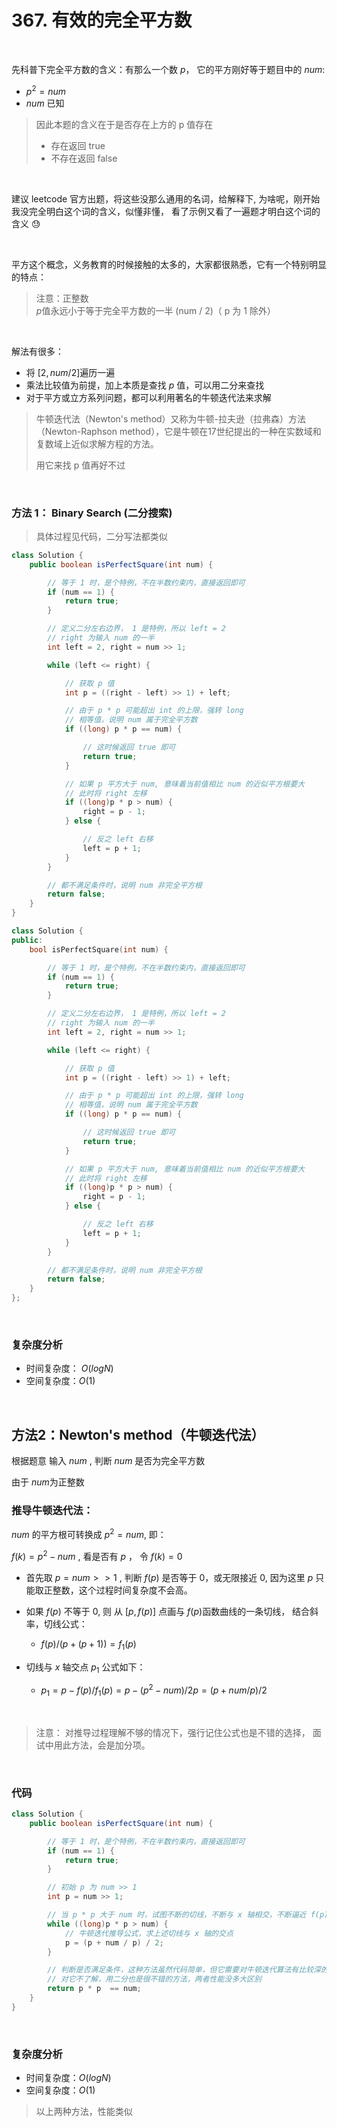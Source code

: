 #  367. 有效的完全平方数

&nbsp;

先科普下完全平方数的含义：有那么一个数 $p$， 它的平方刚好等于题目中的 $num$: 

- $p ^ 2 = num$​​
- $num$ 已知

> 因此本题的含义在于是否存在上方的 p 值存在
>
> - 存在返回 true
> - 不存在返回 false

&nbsp;

建议 leetcode 官方出题，将这些没那么通用的名词，给解释下, 为啥呢，刚开始我没完全明白这个词的含义，似懂非懂， 看了示例又看了一遍题才明白这个词的含义 😓

&nbsp;

平方这个概念，义务教育的时候接触的太多的，大家都很熟悉，它有一个特别明显的特点：

>  注意：正整数 $p$​​ 值永远小于等于完全平方数的一半 (num / 2)（ p 为 1 除外）

&nbsp;



解法有很多： 

- 将 $[2, num/ 2]$​ 遍历一遍
- 乘法比较值为前提，加上本质是查找 $p$ 值，可以用二分来查找
- 对于平方或立方系列问题，都可以利用著名的牛顿迭代法来求解

> 牛顿迭代法（Newton's method）又称为牛顿-拉夫逊（拉弗森）方法（Newton-Raphson method），它是牛顿在17世纪提出的一种在实数域和复数域上近似求解方程的方法。
>
> 用它来找 p 值再好不过

&nbsp;

### 方法 1： Binary Search (二分搜索)

> 具体过程见代码，二分写法都类似

```java
class Solution {
    public boolean isPerfectSquare(int num) {

        // 等于 1 时，是个特例，不在半数约束内，直接返回即可
        if (num == 1) {
            return true;
        }

        // 定义二分左右边界， 1 是特例，所以 left = 2
        // right 为输入 num 的一半
        int left = 2, right = num >> 1;

        while (left <= right) {

            // 获取 p 值
            int p = ((right - left) >> 1) + left;

            // 由于 p * p 可能超出 int 的上限，强转 long
            // 相等值，说明 num 属于完全平方数
            if ((long) p * p == num) {

                // 这时候返回 true 即可
                return true;
            }

            // 如果 p 平方大于 num, 意味着当前值相比 num 的近似平方根要大
            // 此时将 right 左移
            if ((long)p * p > num) {
                right = p - 1;
            } else {

                // 反之 left 右移
                left = p + 1;
            }
        }

        // 都不满足条件时，说明 num 非完全平方根
        return false;
    }
}
```

```c++ []
class Solution {
public:
    bool isPerfectSquare(int num) {

        // 等于 1 时，是个特例，不在半数约束内，直接返回即可
        if (num == 1) {
            return true;
        }

        // 定义二分左右边界， 1 是特例，所以 left = 2
        // right 为输入 num 的一半
        int left = 2, right = num >> 1;

        while (left <= right) {

            // 获取 p 值
            int p = ((right - left) >> 1) + left;

            // 由于 p * p 可能超出 int 的上限，强转 long
            // 相等值，说明 num 属于完全平方数
            if ((long) p * p == num) {

                // 这时候返回 true 即可
                return true;
            }

            // 如果 p 平方大于 num, 意味着当前值相比 num 的近似平方根要大
            // 此时将 right 左移
            if ((long)p * p > num) {
                right = p - 1;
            } else {

                // 反之 left 右移
                left = p + 1;
            }
        }

        // 都不满足条件时，说明 num 非完全平方根
        return false;
    }
};
```



&nbsp;

### **复杂度分析**

- 时间复杂度： $O(logN)$​
- 空间复杂度：$O(1)$

&nbsp;

## 方法2：Newton's method（牛顿迭代法）

根据题意 输入 $num$ , 判断 $num$ 是否为完全平方数

由于 $num$​ 为正整数

### 推导牛顿迭代法： 

$num$ 的平方根可转换成 $p^2 = num$, 即：

$f(k) = p^2 - num$ ,  看是否有 $p$ ， 令 $f(k) = 0$​  

- 首先取 $p = num >> 1$ , 判断 $f(p)$ 是否等于 $0$，或无限接近 $0$, 因为这里 $p$ 只能取正整数，这个过程时间复杂度不会高。 

- 如果 $f(p)$ 不等于 $0$, 则 从 $[p, f(p)]$ 点画与 $f(p)$​ 函数曲线的一条切线， 结合斜率，切线公式： 
  - $f(p) / (p + (p + 1)) = f_1(p)$
- 切线与 $x$ 轴交点 $p_1$​​ 公式如下： 
  - $p_1 = p - f(p) / f_1(p) = p - (p^2 - num) / 2p = (p + num/p) / 2$​​​

&nbsp;



> 注意： 对推导过程理解不够的情况下，强行记住公式也是不错的选择， 面试中用此方法，会是加分项。

&nbsp;

### 代码

```java
class Solution {
    public boolean isPerfectSquare(int num) {

        // 等于 1 时，是个特例，不在半数约束内，直接返回即可
        if (num == 1) {
            return true;
        }

        // 初始 p 为 num >> 1
        int p = num >> 1;

        // 当 p * p 大于 num 时，试图不断的切线，不断与 x 轴相交，不断逼近 f(p) = 0 时的， p 值
        while ((long)p * p > num) {
            // 牛顿迭代推导公式，求上述切线与 x 轴的交点
            p = (p + num / p) / 2;
        }

        // 判断是否满足条件，这种方法虽然代码简单，但它需要对牛顿迭代算法有比较深的认识，才可能将它推导出来
        // 对它不了解，用二分也是很不错的方法，两者性能没多大区别
        return p * p  == num;
    }
}
```

&nbsp;

### **复杂度分析**

- 时间复杂度：$O(logN)$
- 空间复杂度：$O(1)$​

> 以上两种方法，性能类似